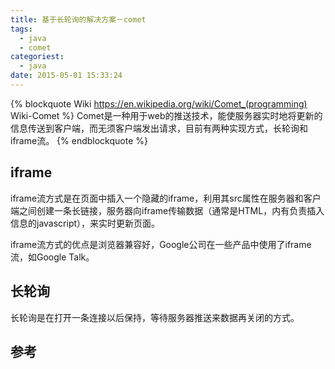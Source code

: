 ```yaml
---
title: 基于长轮询的解决方案－comet
tags:
  - java
  - comet
categoriest:
  - java
date: 2015-05-01 15:33:24
---
```


{% blockquote Wiki https://en.wikipedia.org/wiki/Comet_(programming) Wiki-Comet %}
Comet是一种用于web的推送技术，能使服务器实时地将更新的信息传送到客户端，而无须客户端发出请求，目前有两种实现方式，长轮询和iframe流。
{% endblockquote %}
<!-- more -->

## iframe ##
iframe流方式是在页面中插入一个隐藏的iframe，利用其src属性在服务器和客户端之间创建一条长链接，服务器向iframe传输数据（通常是HTML，内有负责插入信息的javascript），来实时更新页面。

iframe流方式的优点是浏览器兼容好，Google公司在一些产品中使用了iframe流，如Google Talk。

## 长轮询 ##
长轮询是在打开一条连接以后保持，等待服务器推送来数据再关闭的方式。


## 参考 ##
